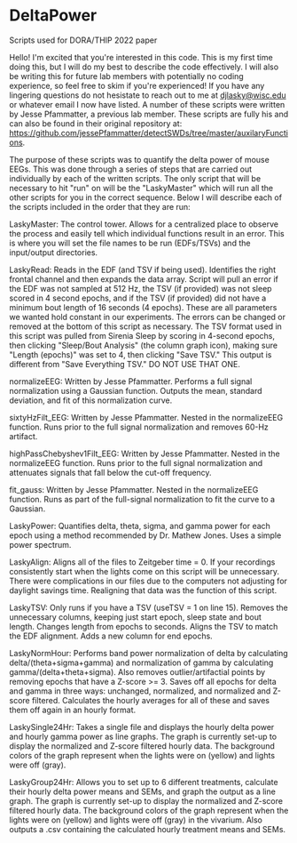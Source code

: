 # DeltaPower
Scripts used for DORA/THIP 2022 paper

Hello! I'm excited that you're interested in this code. This is my first time doing this, but I will do my best to describe the code effectively.
I will also be writing this for future lab members with potentially no coding experience, so feel free to skim if you're experienced!
If you have any lingering questions do not hesistate to reach out to me at djlasky@wisc.edu or whatever email I now have listed.
A number of these scripts were written by Jesse Pfammatter, a previous lab member. These scripts are fully his and can also be found in their original repository at:
https://github.com/jessePfammatter/detectSWDs/tree/master/auxilaryFunctions.

The purpose of these scripts was to quantify the delta power of mouse EEGs. This was done through a series of steps that are carried out individually by each of the
written scripts. The only script that will be necessary to hit "run" on will be the "LaskyMaster" which will run all the other scripts for you in the correct sequence.
Below I will describe each of the scripts included in the order that they are run:

LaskyMaster: The control tower. Allows for a centralized place to observe the process and easily tell which individual functions result in an error. This is where you
will set the file names to be run (EDFs/TSVs) and the input/output directories.

LaskyRead: Reads in the EDF (and TSV if being used). Identifies the right frontal channel and then expands the data array. Script will pull an error if the
EDF was not sampled at 512 Hz, the TSV (if provided) was not sleep scored in 4 second epochs, and if the TSV (if provided) did not have a minimum bout length of 16 
seconds (4 epochs). These are all parameters we wanted hold constant in our experiments. The errors can be changed or removed at the bottom of this script 
as necessary. The TSV format used in this script was pulled from Sirenia Sleep by scoring in 4-second epochs, then clicking "Sleep/Bout Analysis" (the column graph 
icon), making sure "Length (epochs)" was set to 4, then clicking "Save TSV." This output is different from "Save Everything TSV." DO NOT USE THAT ONE.

normalizeEEG: Written by Jesse Pfammatter. Performs a full signal normalization using a Gaussian function. Outputs the mean, standard deviation, and fit of this
normalization curve.

sixtyHzFilt_EEG: Written by Jesse Pfammatter. Nested in the normalizeEEG function. Runs prior to the full signal normalization and removes 60-Hz artifact.

highPassChebyshev1Filt_EEG: Written by Jesse Pfammatter. Nested in the normalizeEEG function. Runs prior to the full signal normalization and attenuates signals
that fall below the cut-off frequency.

fit_gauss: Written by Jesse Pfammatter. Nested in the normalizeEEG function. Runs as part of the full-signal normalization to fit the curve to a Gaussian.

LaskyPower: Quantifies delta, theta, sigma, and gamma power for each epoch using a method recommended by Dr. Mathew Jones. Uses a simple power spectrum.

LaskyAlign: Aligns all of the files to Zeitgeber time = 0. If your recordings consistently start when the lights come on this script will be unnecessary. There were 
complications in our files due to the computers not adjusting for daylight savings time. Realigning that data was the function of this script.

LaskyTSV: Only runs if you have a TSV (useTSV = 1 on line 15). Removes the unnecessary columns, keeping just start epoch, sleep state and bout length. Changes length 
from epochs to seconds. Aligns the TSV to match the EDF alignment. Adds a new column for end epochs.

LaskyNormHour: Performs band power normalization of delta by calculating delta/(theta+sigma+gamma) and normalization of gamma by calculating gamma/(delta+theta+sigma). 
Also removes outlier/artifactial points by removing epochs that have a Z-score >= 3. Saves off all epochs for delta and gamma in three ways: unchanged, normalized, 
and normalized and Z-score filtered. Calculates the hourly averages for all of these and saves them off again in an hourly format.

LaskySingle24Hr: Takes a single file and displays the hourly delta power and hourly gamma power as line graphs. The graph is currently set-up to display the
normalized and Z-score filtered hourly data. The background colors of the graph represent when the lights were on (yellow) and lights were off (gray).

LaskyGroup24Hr: Allows you to set up to 6 different treatments, calculate their hourly delta power means and SEMs, and graph the output as a line graph. The graph is 
currently set-up to display the normalized and Z-score filtered hourly data. The background colors of the graph represent when the lights were on (yellow) and lights 
were off (gray) in the vivarium. Also outputs a .csv containing the calculated hourly treatment means and SEMs.
